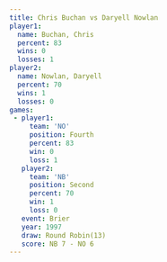 ```yaml
---
title: Chris Buchan vs Daryell Nowlan
player1:               
  name: Buchan, Chris  
  percent: 83          
  wins: 0              
  losses: 1            
player2:               
  name: Nowlan, Daryell
  percent: 70          
  wins: 1              
  losses: 0            
games:
 - player1:          
     team: 'NO'      
     position: Fourth
     percent: 83     
     win: 0          
     loss: 1         
   player2:          
     team: 'NB'      
     position: Second
     percent: 70     
     win: 1          
     loss: 0         
   event: Brier         
   year: 1997           
   draw: Round Robin(13)
   score: NB 7 - NO 6   
---
```

